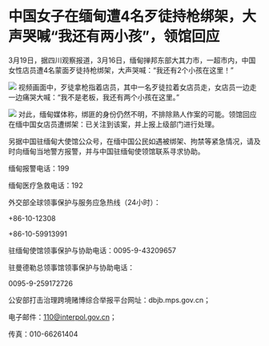 # 中国女子在缅甸遭4名歹徒持枪绑架，大声哭喊“我还有两小孩”，领馆回应

3月19日，据四川观察报道，3月16日，缅甸掸邦东部大其力市，一超市内，中国女性店员遭4名蒙面歹徒持枪绑架，大声哭喊：“我还有2个小孩在这里！”

![](https://inews.gtimg.com/om_bt/ObPHTDHVkVjS1vfDsqifYofbIBy3JOkDLtnwFX488SVsIAA/1000)
视频画面中，歹徒拿枪指着店员，其中一名歹徒拉着女店员走，女店员一边走一边痛哭大喊：“我不是老板，我还有两个小孩在这里。”

![](https://inews.gtimg.com/om_bt/O8_tq9istMIVLUQJW32640TCSHMZF1uS6i4LbI9oNi4YwAA/1000)
对此，缅甸媒体称，绑匪的身份仍然不明，不排除熟人作案的可能。领馆回应在缅中国女店员遭绑架：已关注到该案，并上报上级部门进行处理。

另据中国驻缅甸大使馆公众号，在缅中国公民如遇被绑架、拘禁等紧急情况，请及时向缅甸当地警方报警，并与中国驻缅甸使领馆联系寻求协助。

缅甸报警电话：199

缅甸医疗急救电话：192

外交部全球领事保护与服务应急热线（24小时）：

+86-10-12308

+86-10-59913991

驻缅甸使馆领事保护与协助电话：0095-9-43209657

驻曼德勒总领事馆领事保护与协助电话：

0095-9-259172726

公安部打击治理跨境赌博综合举报平台网址：dbjb.mps.gov.cn；

电子邮件：110@interpol.gov.cn；

传真：010-66261404

